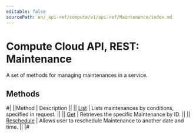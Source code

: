 ```yaml
---
editable: false
sourcePath: en/_api-ref/compute/v1/api-ref/Maintenance/index.md
---
```


# Compute Cloud API, REST: Maintenance

A set of methods for managing maintenances in a service.

## Methods

#|
||Method | Description ||
|| [List](list.md) | Lists maintenances by conditions, specified in request. ||
|| [Get](get.md) | Retrieves the specific Maintenance by ID. ||
|| [Reschedule](reschedule.md) | Allows user to reschedule Maintenance to another date and time. ||
|#